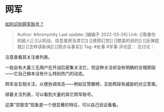 # 网军
[如何识别网军账号？](https://zhuanlan.zhihu.com/p/487920620)

> Author: #Anonymity
> Last update: [编辑于 2022-03-26]
> Link: [[尊重你的敌人]] [[认知战、信息茧房及其它]] [[燎原幻觉]] [[膝盖的目的]] [[反弹琵琶]] [[怎样读新闻]] [[观点与事实]]
> Tag: #处事 #军事
> 评论区：
> 泛讨论：

注意查看其关注者列表。

一般会有大量三无用户在开战后密集关注它，但这种关注却没有明确的合理原因——它自己根本没有什么特别热门的动态。

网军会互相关注，以便协调攻击——例如互赞霸榜，互助帮踩有威胁的对立答案。

顺着关注列表，可以看到大量的其它网军账号。

这类“空联空”现象是一个很显著的特征，可以自己验证看看。
